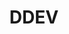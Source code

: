 ---
git: https://github.com/drud/ddev
logohandle: ddev
sort: ddev
title: DDEV
website: https://ddev.com/
---
